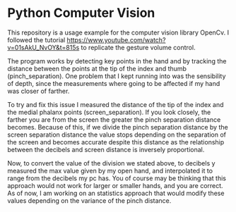 # Python Computer Vision

This repository is a usage example for the computer vision library OpenCv. I followed
the tutorial https://www.youtube.com/watch?v=01sAkU_NvOY&t=815s to replicate the gesture volume
control. 

The program works by detecting key points in the hand and by tracking the distance
between the points at the tip of the index and thumb (pinch_separation). One problem that I kept running
into was the sensibility of depth, since the measurements where going to be affected
if my hand was closer of farther.

To try and fix this issue I measured the distance of the tip of the index and
the medial phalanx points (screen_separation). If you look closely, the farther you are from the 
screen the greater the pinch separation distance becomes. Because of this, if we
divide the pinch separation distance by the screen separation distance the value stops
depending on the separation of the screen and becomes accurate despite this distance as the
relationship between the decibels and screen distance is inversely proportional.

Now, to convert the value of the division we stated above, to decibels y measured the max
value given by my open hand, and interpolated it to range from the decibels my pc has. You of course
may be thinking that this approach would not work for larger or smaller hands, and you are correct. 
As of now, I am working on an statistics approach that would modify these values depending on the variance
of the pinch distance.
